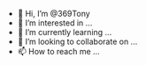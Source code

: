 - 👋 Hi, I’m @369Tony
- 👀 I’m interested in ...
- 🌱 I’m currently learning ...
- 💞️ I’m looking to collaborate on ...
- 📫 How to reach me ...

<!---
369Tony/369Tony is a ✨ special ✨ repository because its `README.md` (this file) appears on your GitHub profile.
You can click the Preview link to take a look at your changes.
--->
